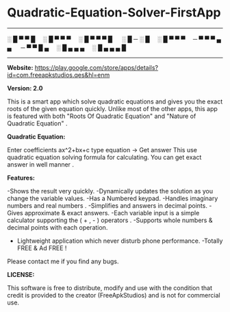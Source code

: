 # Quadratic-Equation-Solver-FirstApp



***

░ █ ▀ ▀ █ 　░ █ ▀ ▀ ▀ 　░ █ ▀ ▀ ▀ █ 　
░ █ ─ ░ █ 　░ █ ▀ ▀ ▀ 　─ ▀ ▀ ▀ ▄ ▄ 　
─ ▀ ▀ █ ▄ 　░ █ ▄ ▄ ▄ 　░ █ ▄ ▄ ▄ █ 　


***





**Website:** https://play.google.com/store/apps/details?id=com.freeapkstudios.qes&hl=enm

**Version: 2.0**



This is a smart app which solve quadratic equations and gives you the exact roots of the given equation quickly. Unlike most of the other apps, this app is featured with both "Roots Of Quadratic Equation" and "Nature of Quadratic Equation" .


**Quadratic Equation:**

Enter coefficients ax^2+bx+c type equation → Get answer
This use quadratic equation solving formula for calculating. You can get exact answer in well manner .



**Features:**

-Shows the result very quickly.
-Dynamically updates the solution as you change the variable values.
-Has a Numbered keypad.
-Handles imaginary numbers and real numbers .
-Simplifies and answers in decimal points.
-Gives approximate & exact answers.
-Each variable input is a simple calculator supporting the ( + , - ) operators .
-Supports whole numbers & decimal points with each operation.
- Lightweight application which never disturb phone performance.
-Totally FREE & Ad FREE !

Please contact me if you find any bugs.




**LICENSE:**

This software is free to distribute, modify and use with the condition that credit is provided to the creator (FreeApkStudios) and is not for commercial use.
